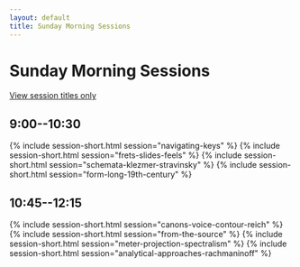 ```yaml
---
layout: default
title: Sunday Morning Sessions
---
```


# Sunday Morning Sessions

[View session titles only](index-short)

## 9:00--10:30

{% include session-short.html session="navigating-keys" %}
{% include session-short.html session="frets-slides-feels" %}
{% include session-short.html session="schemata-klezmer-stravinsky" %}
{% include session-short.html session="form-long-19th-century" %}

## 10:45--12:15

{% include session-short.html session="canons-voice-contour-reich" %}
{% include session-short.html session="from-the-source" %}
{% include session-short.html session="meter-projection-spectralism" %}
{% include session-short.html session="analytical-approaches-rachmaninoff" %}
